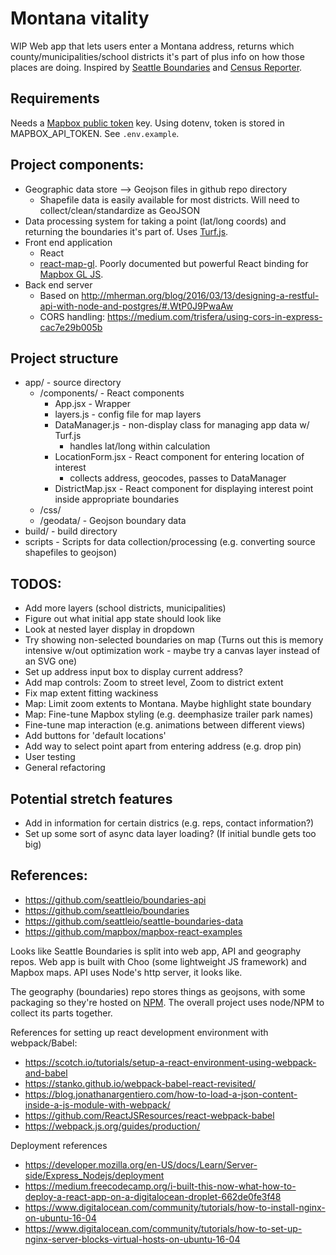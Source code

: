 # Montana vitality

WIP Web app that lets users enter a Montana address, returns which county/municipalities/school districts it's part of plus info on how those places are doing. Inspired by [Seattle Boundaries](https://github.com/seattleio/boundaries) and [Census Reporter](https://censusreporter.org/).

## Requirements

Needs a [Mapbox public token](https://www.mapbox.com/help/how-access-tokens-work/) key. Using dotenv,  token is stored in MAPBOX_API_TOKEN. See `.env.example`.

## Project components:

- Geographic data store --> Geojson files in github repo directory
    - Shapefile data is easily available for most districts. Will need to collect/clean/standardize as GeoJSON
- Data processing system for taking a point (lat/long coords) and returning the boundaries it's part of. Uses [Turf.js](https://github.com/Turfjs/turf).
- Front end application
    - React
    - [react-map-gl](https://github.com/uber/react-map-gl). Poorly documented but powerful React binding for [Mapbox GL JS](https://www.mapbox.com/mapbox-gl-js/api/).
- Back end server
    - Based on http://mherman.org/blog/2016/03/13/designing-a-restful-api-with-node-and-postgres/#.WtP0J9PwaAw
    - CORS handling: https://medium.com/trisfera/using-cors-in-express-cac7e29b005b

## Project structure

- app/ - source directory
    - /components/ - React components
        - App.jsx - Wrapper
        - layers.js - config file for map layers
        - DataManager.js - non-display class for managing app data w/ Turf.js
            - handles lat/long within calculation
        - LocationForm.jsx - React component for entering location of interest
            - collects address, geocodes, passes to DataManager
        - DistrictMap.jsx - React component for displaying interest point inside appropriate boundaries
    - /css/
    - /geodata/ - Geojson boundary data
- build/ - build directory
- scripts - Scripts for data collection/processing (e.g. converting source shapefiles to geojson)


## TODOS:

- Add more layers (school districts, municipalities)
- Figure out what initial app state should look like
- Look at nested layer display in dropdown
- Try showing non-selected boundaries on map (Turns out this is memory intensive w/out optimization work - maybe try a canvas layer instead of an SVG one)
- Set up address input box to display current address?
- Add map controls: Zoom to street level, Zoom to district extent
- Fix map extent fitting wackiness
- Map: Limit zoom extents to Montana. Maybe highlight state boundary
- Map: Fine-tune Mapbox styling (e.g. deemphasize trailer park names)
- Fine-tune map interaction (e.g. animations between different views)
- Add buttons for 'default locations'
- Add way to select point apart from entering address (e.g. drop pin)
- User testing
- General refactoring

## Potential stretch features

- Add in information for certain districs (e.g. reps, contact information?)
- Set up some sort of async data layer loading? (If initial bundle gets too big)


## References:
- https://github.com/seattleio/boundaries-api
- https://github.com/seattleio/boundaries
- https://github.com/seattleio/seattle-boundaries-data
- https://github.com/mapbox/mapbox-react-examples

Looks like Seattle Boundaries is split into web app, API and geography repos. Web app is built with Choo (some lightweight JS framework) and Mapbox maps. API uses Node's http server, it looks like.

The geography (boundaries) repo stores things as geojsons, with some packaging so they're hosted on [NPM](https://www.npmjs.com/package/seattle-boundaries). The overall project uses node/NPM to collect its parts together.

References for setting up react development environment with webpack/Babel:
- https://scotch.io/tutorials/setup-a-react-environment-using-webpack-and-babel
- https://stanko.github.io/webpack-babel-react-revisited/
- https://blog.jonathanargentiero.com/how-to-load-a-json-content-inside-a-js-module-with-webpack/
- https://github.com/ReactJSResources/react-webpack-babel
- https://webpack.js.org/guides/production/

Deployment references
- https://developer.mozilla.org/en-US/docs/Learn/Server-side/Express_Nodejs/deployment
- https://medium.freecodecamp.org/i-built-this-now-what-how-to-deploy-a-react-app-on-a-digitalocean-droplet-662de0fe3f48
- https://www.digitalocean.com/community/tutorials/how-to-install-nginx-on-ubuntu-16-04
- https://www.digitalocean.com/community/tutorials/how-to-set-up-nginx-server-blocks-virtual-hosts-on-ubuntu-16-04

